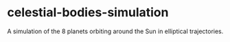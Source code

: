 # celestial-bodies-simulation
A simulation of the 8 planets orbiting around the Sun in elliptical trajectories.
